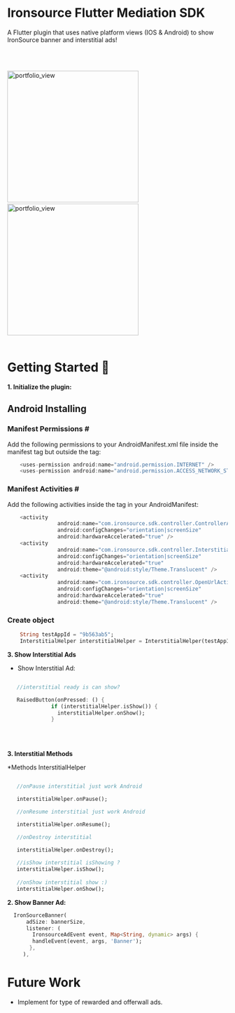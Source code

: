 # Ironsource Flutter Mediation SDK

A Flutter plugin that uses native platform views (IOS & Android) to show IronSource banner and interstitial ads!


</br></br>

<img width="300" alt="portfolio_view" src="https://live.staticflickr.com/65535/48574710632_fd7f318277_b.jpg">&nbsp;&nbsp; &nbsp;&nbsp;&nbsp; &nbsp;<img width="300" alt="portfolio_view" src="https://media.giphy.com/media/jqwcyovkVTiiDl9ZKh/giphy.gif"></br></br>


# Getting Started 🚀

<b>1. Initialize the plugin: </b>

<h2>Android Installing</h2>

<h3>Manifest Permissions # </h3>

Add the following permissions to your AndroidManifest.xml file inside the manifest tag but outside the <application> tag:

```dart
    <uses-permission android:name="android.permission.INTERNET" />
    <uses-permission android:name="android.permission.ACCESS_NETWORK_STATE" />
```
<h3>Manifest Activities # </h3>
Add the following activities inside the <application> tag in your AndroidManifest:

```dart
    <activity
                android:name="com.ironsource.sdk.controller.ControllerActivity"
                android:configChanges="orientation|screenSize"
                android:hardwareAccelerated="true" />
    <activity
                android:name="com.ironsource.sdk.controller.InterstitialActivity"
                android:configChanges="orientation|screenSize"
                android:hardwareAccelerated="true"
                android:theme="@android:style/Theme.Translucent" />
    <activity
                android:name="com.ironsource.sdk.controller.OpenUrlActivity"
                android:configChanges="orientation|screenSize"
                android:hardwareAccelerated="true"
                android:theme="@android:style/Theme.Translucent" />
```

<h3>Create object</h3>

```dart
    String testAppId = "9b563ab5";
    InterstitialHelper interstitialHelper = InterstitialHelper(testAppId);
```

<b>3. Show Interstitial Ads</b>

* Show Interstitial Ad:

```dart

   //interstitial ready is can show?

   RaisedButton(onPressed: () {
              if (interstitialHelper.isShow()) {
                interstitialHelper.onShow();
              }
```

 </br></br>

<b> 3. Interstitial Methods </b>

*Methods InterstitialHelper

```dart

   //onPause interstitial just work Android

   interstitialHelper.onPause();

   //onResume interstitial just work Android

   interstitialHelper.onResume();

   //onDestroy interstitial

   interstitialHelper.onDestroy();
   
   //isShow interstitial isShowing ?
   interstitialHelper.isShow();
 
   //onShow interstitial show :)
   interstitialHelper.onShow();

```

<b>2. Show Banner Ad:</b>

```dart
  IronSourceBanner(
      adSize: bannerSize,
      listener: (
        IronsourceAdEvent event, Map<String, dynamic> args) {
        handleEvent(event, args, 'Banner');
       },
     ),
```




# Future Work
* Implement for type of rewarded and offerwall ads.


